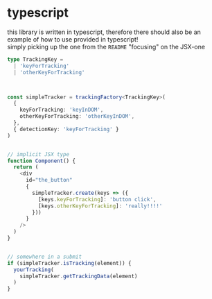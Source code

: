 # typescript

this library is written in typescript, therefore there should also be an example of how to use provided in typescript! <br />
simply picking up the one from the `README` "focusing" on the JSX-one

```ts
type TrackingKey =
  | 'keyForTracking'
  | 'otherKeyForTracking'



const simpleTracker = trackingFactory<TrackingKey>(
  {
    keyForTracking: 'keyInDOM',
    otherKeyForTracking: 'otherKeyInDOM',
  },
  { detectionKey: 'keyForTracking' }
)


// implicit JSX type
function Component() {
  return (
    <div
      id="the_button"
      {
        simpleTracker.create(keys => ({
          [keys.keyForTracking]: 'button click',
          [keys.otherKeyForTracking]: 'really!!!!'
        }))
      }
    />
  )
}


// somewhere in a submit
if (simpleTracker.isTracking(element)) {
  yourTracking(
    simpleTracker.getTrackingData(element)
  )
}
```
